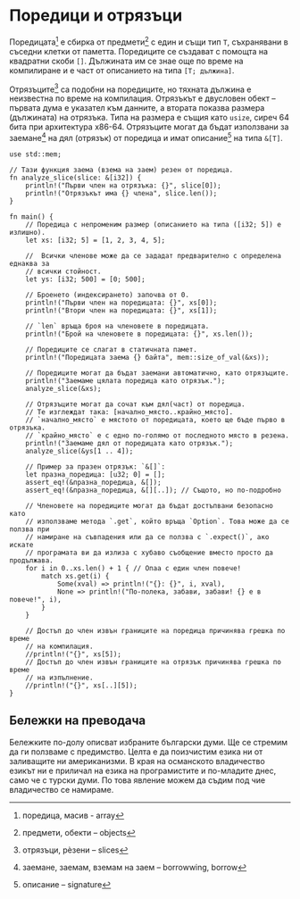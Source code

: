 # Поредици и отрязъци

Поредицата[^array] е сбирка от предмети[^objects] с един и същи тип `T`,
съхранявани в съседни клетки от паметта. Поредиците се създават с помощта на
квадратни скоби `[]`. Дължината им се знае още по време на компилиране и е част
от описанието на типа `[T; дължина]`.

Отрязъците[^slices] са подобни на поредиците, но тяхната дължина е неизвестна
по време на компилация. Отрязъкът е двусловен обект – първата дума е указател
към данните, а втората показва размера (дължината) на отрязъка. Типа на размера
е същия като `usize`, сиреч 64 бита при архитектура x86-64. Отрязъците могат да
бъдат използвани за заемане[^borrow] на дял (отрязък) от поредица и имат
описание[^signature] на типа `&[T]`.

```rust,editable,ignore,mdbook-runnable
use std::mem;

// Тази функция заема (взема на заем) резен от поредица.
fn analyze_slice(slice: &[i32]) {
    println!("Първи член на отрязъка: {}", slice[0]);
    println!("Отрязъкът има {} члена", slice.len());
}

fn main() {
    // Поредица с непроменим размер (описанието на типа ([i32; 5]) е излишно).
    let xs: [i32; 5] = [1, 2, 3, 4, 5];

    //  Всички членове може да се зададат предварително с определена еднаква за
    // всички стойност.
    let ys: [i32; 500] = [0; 500];

    // Броенето (индексирането) започва от 0.
    println!("Първи член на поредицата: {}", xs[0]);
    println!("Втори член на поредицата: {}", xs[1]);

    // `len` връща броя на членовете в поредицата.
    println!("Брой на членовете в поредицата: {}", xs.len());

    // Поредиците се слагат в статичната памет.
    println!("Поредицата заема {} байта", mem::size_of_val(&xs));

    // Поредиците могат да бъдат заемани автоматично, като отрязъците.
    println!("Заемаме цялата поредица като отрязък.");
    analyze_slice(&xs);

    // Отрязъците могат да сочат към дял(част) от поредица.
    // Те изглеждат така: [начално_място..крайно_място].
    // `начално_място` е мястото от поредицата, което ще бъде първо в отрязъка.
    // `крайно_място` е с едно по-голямо от последното място в резена.
    println!("Заемаме дял от поредицата като отрязък.");
    analyze_slice(&ys[1 .. 4]);

    // Пример за празен отрязък: `&[]`:
    let празна_поредица: [u32; 0] = [];
    assert_eq!(&празна_поредица, &[]);
    assert_eq!(&празна_поредица, &[][..]); // Същото, но по-подробно

    // Членовете на поредиците могат да бъдат достъпвани безопасно като
    // използваме метода `.get`, който връща `Option`. Това може да се ползва при
    // намиране на съвпадения или да се ползва с `.expect()`, ако искате
    // програмата ви да излиза с хубаво съобщение вместо просто да продължава.
    for i in 0..xs.len() + 1 { // Опаа с един член повече!
        match xs.get(i) {
            Some(xval) => println!("{}: {}", i, xval),
            None => println!("По-полека, забави, забави! {} е в повече!", i),
        }
    }

    // Достъп до член извън границите на поредица причинява грешка по време
    // на компилация.
    //println!("{}", xs[5]);
    // Достъп до член извън границите на отрязък причинява грешка по време
    // на изпълнение.
    //println!("{}", xs[..][5]);
}
```
## Бележки на преводача

Бележките по-долу описват избраните български думи. Ще се стремим да ги
ползваме с предимство. Целта е да поизчистим езика ни от заливащите ни
американизми. В края на османското владичество езикът ни е приличал на езика на
програмистите и по-младите днес, само че с турски думи. По това явление можем
да съдим под чие владичество се намираме.

[^array]: поредица, масив - array

[^objects]: предмети, обекти  – objects

[^slices]: отрязъци, рѐзени – slices

[^borrow]: заемане, заемам, вземам на заем – borrowwing, borrow

[^signature]: описание – signature


